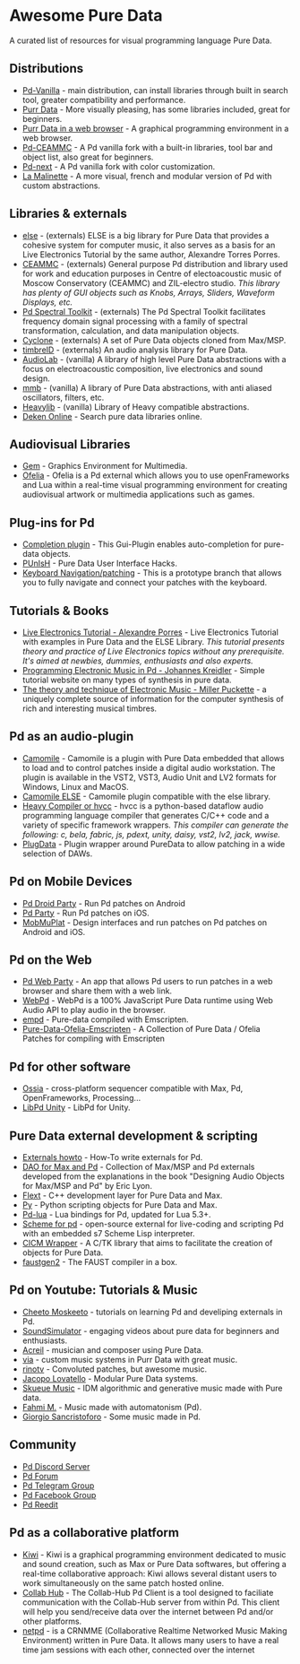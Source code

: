 # Awesome Pure Data
A curated list of resources for visual programming language Pure Data.

## Distributions
- [Pd-Vanilla](http://msp.ucsd.edu/software.html) - main distribution, can install libraries through built in search tool, greater compatibility and performance.
- [Purr Data](https://www.purrdata.net/) - More visually pleasing, has some libraries included, great for beginners.
- [Purr Data in a web browser](https://purrdata.glitch.me/) - A graphical programming environment in a web browser.
- [Pd-CEAMMC](https://github.com/uliss/pure-data/releases) - A Pd vanilla fork with a built-in libraries, tool bar and object list, also great for beginners.
- [Pd-next](https://github.com/sebshader/pdnext/releases/) - A Pd vanilla fork with color customization.
- [La Malinette](http://malinette.info/en/?) - A more visual, french and modular version of Pd with custom abstractions.

## Libraries & externals
- [else](https://github.com/porres/pd-else) - (externals) ELSE is a big library for Pure Data that provides a cohesive system for computer music, it also serves as a basis for an Live Electronics Tutorial by the same author, Alexandre Torres Porres.
- [CEAMMC](https://github.com/uliss/pure-data/releases) - (externals) General purpose Pd distribution and library used for work and education purposes in Centre of electoacoustic music of Moscow Conservatory (CEAMMC) and ZIL-electro studio. *This library has plenty of GUI objects such as Knobs, Arrays, Sliders, Waveform Displays, etc.*
- [Pd Spectral Toolkit](http://www.cooperbaker.com/home/code/pd%20spectral%20toolkit/) - (externals) The Pd Spectral Toolkit facilitates frequency domain signal processing with a family of spectral transformation, calculation, and data manipulation objects.
- [Cyclone](https://github.com/porres/pd-cyclone) - (externals) A set of Pure Data objects cloned from Max/MSP.
- [timbreID](https://github.com/wbrent/timbreID) - (externals)  An audio analysis library for Pure Data.
- [AudioLab](https://github.com/solipd/AudioLab) - (vanilla) A library of high level Pure Data abstractions with a focus on electroacoustic composition, live electronics and sound design.
- [mmb](https://github.com/dotmmb/mmb) - (vanilla) A library of Pure Data abstractions, with anti aliased oscillators, filters, etc.
- [Heavylib](https://github.com/enzienaudio/heavylib) - (vanilla) Library of Heavy compatible abstractions.
- [Deken Online](https://deken.puredata.info/) - Search pure data libraries online.

## Audiovisual Libraries
- [Gem](https://github.com/umlaeute/Gem) - Graphics Environment for Multimedia.
- [Ofelia](https://github.com/cuinjune/Ofelia) - Ofelia is a Pd external which allows you to use openFrameworks and Lua within a real-time visual programming environment for creating audiovisual artwork or multimedia applications such as games.

## Plug-ins for Pd
- [Completion plugin](https://github.com/HenriAugusto/completion-plugin) - This Gui-Plugin enables auto-completion for pure-data objects.
- [PUnIsH](https://git.iem.at/pd/punish) - Pure Data User Interface Hacks.
- [Keyboard Navigation/patching](https://github.com/pure-data/pure-data/pull/869) - This is a prototype branch that allows you to fully navigate and connect your patches with the keyboard.

## Tutorials & Books
- [Live Electronics Tutorial - Alexandre Porres](https://github.com/porres/Live-Electronics-Tutorial) -  Live Electronics Tutorial with examples in Pure Data and the ELSE Library.
*This tutorial presents theory and practice of Live Electronics topics without any prerequisite. It's aimed at newbies, dummies, enthusiasts and also experts.*
- [Programming Electronic Music in Pd - Johannes Kreidler](http://pd-tutorial.com/) - Simple tutorial website on many types of synthesis in pure data.
- [The theory and technique of Electronic Music - Miller Puckette](http://msp.ucsd.edu/techniques.htm) - a uniquely complete source of information for the computer synthesis of rich and interesting musical timbres.

## Pd as an audio-plugin
- [Camomile](https://github.com/pierreguillot/Camomile/releases) - Camomile is a plugin with Pure Data embedded that allows to load and to control patches inside a digital audio workstation. The plugin is available in the VST2, VST3, Audio Unit and LV2 formats for Windows, Linux and MacOS.
- [Camomile ELSE](https://github.com/porres/Camomile-ELSE/releases) - Camomile plugin compatible with the else library.
- [Heavy Compiler or hvcc](https://github.com/Wasted-Audio/hvcc) - hvcc is a python-based dataflow audio programming language compiler that generates C/C++ code and a variety of specific framework wrappers.
*This compiler can generate the following: c, bela, fabric, js, pdext, unity, daisy, vst2, lv2, jack, wwise.*
- [PlugData](https://github.com/timothyschoen/PlugData) - Plugin wrapper around PureData to allow patching in a wide selection of DAWs.

## Pd on Mobile Devices
- [Pd Droid Party](https://droidparty.net/) - Run Pd patches on Android
- [Pd Party](http://danomatika.com/code/pdparty) - Run Pd patches on iOS.
- [MobMuPlat](https://danieliglesia.com/mobmuplat/) - Design interfaces and run patches on Pd patches on Android and iOS.

## Pd on the Web
- [Pd Web Party](https://github.com/cuinjune/PdWebParty) - An app that allows Pd users to run patches in a web browser and share them with a web link.
- [WebPd](https://github.com/sebpiq/WebPd) - WebPd is a 100% JavaScript Pure Data runtime using Web Audio API to play audio in the browser.
- [empd](https://mathr.co.uk/empd/) - Pure-data compiled with Emscripten.
- [Pure-Data-Ofelia-Emscripten](https://github.com/Jonathhhan/Pure-Data-Ofelia-Emscripten) -  A Collection of Pure Data / Ofelia Patches for compiling with Emscripten 

## Pd for other software
- [Ossia](https://ossia.io/) - cross-platform sequencer compatible with Max, Pd, OpenFrameworks, Processing...
- [LibPd Unity](https://github.com/LibPdIntegration/LibPdIntegration) - LibPd for Unity.

## Pure Data external development & scripting
- [Externals howto](https://github.com/pure-data/externals-howto) -  How-To write externals for Pd.
- [DAO for Max and Pd](https://github.com/juandagilc/DAO-MaxMSP-Pd) - Collection of Max/MSP and Pd externals developed from the explanations in the book "Designing Audio Objects for Max/MSP and Pd" by Eric Lyon.
- [Flext](https://github.com/grrrr/flext) - C++ development layer for Pure Data and Max.
- [Py](https://github.com/grrrr/py) - Python scripting objects for Pure Data and Max.
- [Pd-lua](https://github.com/agraef/pd-lua) - Lua bindings for Pd, updated for Lua 5.3+.
- [Scheme for pd](https://github.com/iainctduncan/scheme-for-pd) - open-source external for live-coding and scripting Pd with an embedded s7 Scheme Lisp interpreter.
- [CICM Wrapper](https://github.com/CICM/CicmWrapper) -  A C/TK library that aims to facilitate the creation of objects for Pure Data.
- [faustgen2](https://github.com/agraef/pd-faustgen) -  The FAUST compiler in a box.

## Pd on Youtube: Tutorials & Music
- [Cheeto Moskeeto](https://www.youtube.com/concertmusic/videos) - tutorials on learning Pd and develiping externals in Pd.
- [SoundSimulator](https://www.youtube.com/c/SoundSimulator/videos) - engaging videos about pure data for beginners and enthusiasts.
- [Acreil](https://www.youtube.com/user/acreil) - musician and composer using Pure Data.
- [via](https://www.youtube.com/channel/UCm4AzqIgMBFVT5g7X3U-niw/videos) - custom music systems in Purr Data with great music.
- [rinotv](https://youtu.be/I9_3CfRm8GE) - Convoluted patches, but awesome music.
- [Jacopo Lovatello](https://www.youtube.com/c/JacopoLovatello/videos) - Modular Pure Data systems.
- [Skueue Music](https://www.youtube.com/channel/UCcCt-zr8pbQedZym0UvSBnQ/videos) - IDM algorithmic and generative music made with Pure data.
- [Fahmi M.](https://www.youtube.com/c/ideologikal/videos) - Music made with automatonism (Pd).
- [Giorgio Sancristoforo](https://youtu.be/U_w2NXq62mU) - Some music made in Pd.

## Community
- [Pd Discord Server](https://discord.gg/aNd8RrT)
- [Pd Forum](https://forum.pdpatchrepo.info/)
- [Pd Telegram Group](https://telegram.me/puredata)
- [Pd Facebook Group](https://www.facebook.com/groups/puredata)
- [Pd Reedit](https://www.reddit.com/r/puredata/)

## Pd as a collaborative platform
- [Kiwi](https://github.com/Musicoll/Kiwi) - Kiwi is a graphical programming environment dedicated to music and sound creation, such as Max or Pure Data softwares, but offering a real-time collaborative approach: Kiwi allows several distant users to work simultaneously on the same patch hosted online.
- [Collab Hub](https://github.com/Collab-Hub-io/Collab-Hub-Pd-Client) - The Collab-Hub Pd Client is a tool designed to faciliate communication with the Collab-Hub server from within Pd. This client will help you send/receive data over the internet between Pd and/or other platforms.
- [netpd](https://github.com/reduzent/netpd) - is a CRNMME (Collaborative Realtime Networked Music Making Environment) written in Pure Data. It allows many users to have a real time jam sessions with each other, connected over the internet
